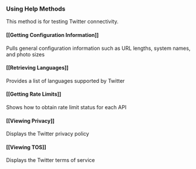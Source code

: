 ### Using Help Methods

This method is for testing Twitter connectivity.

#### [[Getting Configuration Information]]

Pulls general configuration information such as URL lengths, system names, and photo sizes

#### [[Retrieving Languages]]

Provides a list of languages supported by Twitter

#### [[Getting Rate Limits]]

Shows how to obtain rate limit status for each API

#### [[Viewing Privacy]]

Displays the Twitter privacy policy

#### [[Viewing TOS]]

Displays the Twitter terms of service